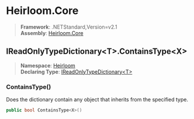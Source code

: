 # Heirloom.Core

> **Framework**: .NETStandard,Version=v2.1  
> **Assembly**: [Heirloom.Core][0]  

## IReadOnlyTypeDictionary\<T>.ContainsType\<X>

> **Namespace**: [Heirloom][0]  
> **Declaring Type**: [IReadOnlyTypeDictionary\<T>][1]  

### ContainsType<X>()

Does the dictionary contain any object that inherits from the specified type.

```cs
public bool ContainsType<X>()
```

[0]: ../../../Heirloom.Core.md
[1]: ../IReadOnlyTypeDictionary[T].md
